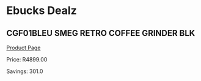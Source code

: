 
# Ebucks Dealz
## CGF01BLEU SMEG RETRO COFFEE GRINDER BLK
[Product Page](https://www.ebucks.com/web/shop/productSelected.do?prodId=1169628941&catId=704984897)

Price: R4899.00

Savings: 301.0


	